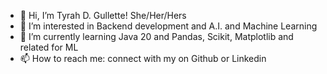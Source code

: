 - 👋 Hi, I’m Tyrah D. Gullette! She/Her/Hers
- 👀 I’m interested in Backend development and A.I. and Machine Learning
- 🌱 I’m currently learning Java 20 and Pandas, Scikit, Matplotlib and related for ML
- 📫 How to reach me: connect with my on Github or Linkedin

<!---
ursaturnine/ursaturnine is a ✨ special ✨ repository because its `README.md` (this file) appears on your GitHub profile.
You can click the Preview link to take a look at your changes.
--->
